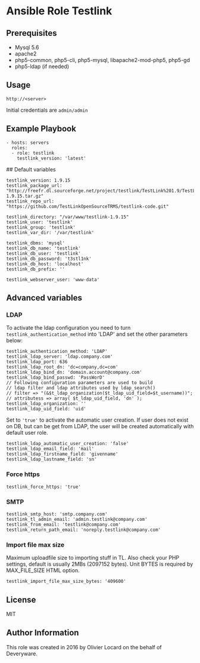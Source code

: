 # Ansible Role Testlink

## Prerequisites

* Mysql 5.6
* apache2
* php5-common, php5-cli, php5-mysql, libapache2-mod-php5, php5-gd
* php5-ldap (if needed)

## Usage

    http://<server>

Initial credentials are `admin/admin`

## Example Playbook

    - hosts: servers
      roles:
      - role: testlink
        testlink_version: 'latest'

## Default variables

    testlink_version: 1.9.15
    testlink_package_url: "http://freefr.dl.sourceforge.net/project/testlink/TestLink%201.9/TestLink%201.9.15/testlink-1.9.15.tar.gz"
    testlink_repo_url: "https://github.com/TestLinkOpenSourceTRMS/testlink-code.git"

    testlink_directory: "/var/www/testlink-1.9.15"
    testlink_user: 'testlink'
    testlink_group: 'testlink'
    testlink_var_dir: '/var/testlink'

    testlink_dbms: 'mysql'
    testlink_db_name: 'testlink'
    testlink_db_user: 'testlink'
    testlink_db_password: 't3stl1nk'
    testlink_db_host: 'localhost'
    testlink_db_prefix: ''

    testlink_webserver_user: 'www-data'

## Advanced variables

### LDAP
To activate the ldap configuration you need to turn `testlink_authentication_method` into 'LDAP' and set the other parameters below:

    testlink_authentication_method: 'LDAP'
    testlink_ldap_server: 'ldap.company.com'
    testlink_ldap_port: 636
    testlink_ldap_root_dn: 'dc=company,dc=com'
    testlink_ldap_bind_dn: 'domain.account@company.com'
    testlink_ldap_bind_passwd: 'PassWorD'
    // Following configuration parameters are used to build
    // ldap filter and ldap attributes used by ldap_search()
    // filter => "(&$t_ldap_organization($t_ldap_uid_field=$t_username))";
    // attributess => array( $t_ldap_uid_field, 'dn' );
    testlink_ldap_organization: ''
    testlink_ldap_uid_field: 'uid'

Set to `'true'` to activate the automatic user creation. If user does not exist on DB, but can be get from LDAP, the user will be created automatically with default user role.

    testlink_ldap_automatic_user_creation: 'false'
    testlink_ldap_email_field: 'mail'
    testlink_ldap_firstname_field: 'givenname'
    testlink_ldap_lastname_field: 'sn'

### Force https

    testlink_force_https: 'true'

### SMTP

    testlink_smtp_host: 'smtp.company.com'
    testlink_tl_admin_email: 'admin.testlink@company.com'
    testlink_from_email: 'testlink@company.com'
    testlink_return_path_email: 'noreply.testlink@company.com'

### Import file max size

Maximum uploadfile size to importing stuff in TL. Also check your PHP settings, default is usually 2MBs (2097152 bytes).
Unit BYTES is required by MAX_FILE_SIZE HTML option.

    testlink_import_file_max_size_bytes: '409600'

## License

MIT

## Author Information

This role was created in 2016 by Olivier Locard on the behalf of Deveryware.

